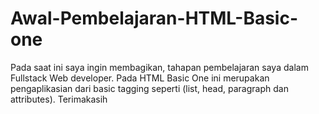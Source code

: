 # Awal-Pembelajaran-HTML-Basic-one
Pada saat ini saya ingin membagikan, tahapan pembelajaran saya dalam Fullstack Web developer. Pada HTML Basic One ini merupakan pengaplikasian dari basic tagging seperti (list, head, paragraph dan attributes). Terimakasih
